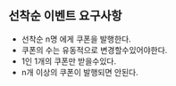 

## 선착순 이벤트 요구사항
- 선착순 n명 에게 쿠폰을 발행한다.
- 쿠폰의 수는 유동적으로 변경할수있어야한다.
- 1인 1개의 쿠폰만 받을수있다.
- n개 이상의 쿠폰이 발행되면 안된다.

